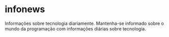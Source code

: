 # infonews
Informações sobre tecnologia diariamente. Mantenha-se informado sobre o mundo da programação com informações diárias sobre tecnologia.
